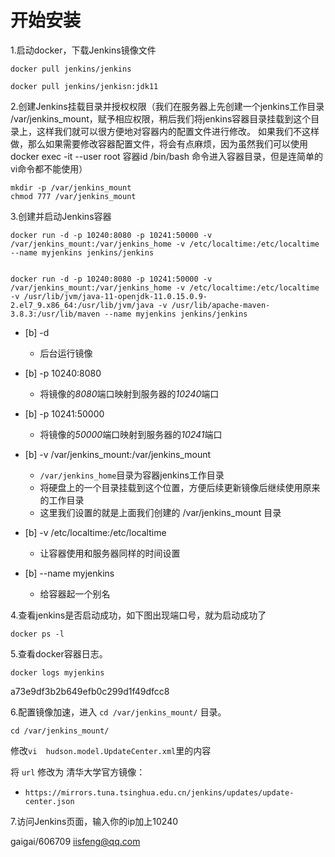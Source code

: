 # 开始安装

1.启动docker，下载Jenkins镜像文件
```shell
docker pull jenkins/jenkins

docker pull jenkins/jenkisn:jdk11
```

2.创建Jenkins挂载目录并授权权限（我们在服务器上先创建一个jenkins工作目录 /var/jenkins_mount，赋予相应权限，稍后我们将jenkins容器目录挂载到这个目录上，这样我们就可以很方便地对容器内的配置文件进行修改。 如果我们不这样做，那么如果需要修改容器配置文件，将会有点麻烦，因为虽然我们可以使用docker exec -it --user root 容器id /bin/bash 命令进入容器目录，但是连简单的 vi命令都不能使用）
```shell
mkdir -p /var/jenkins_mount
chmod 777 /var/jenkins_mount
```

3.创建并启动Jenkins容器
```shell
docker run -d -p 10240:8080 -p 10241:50000 -v /var/jenkins_mount:/var/jenkins_home -v /etc/localtime:/etc/localtime --name myjenkins jenkins/jenkins


docker run -d -p 10240:8080 -p 10241:50000 -v /var/jenkins_mount:/var/jenkins_home -v /etc/localtime:/etc/localtime  -v /usr/lib/jvm/java-11-openjdk-11.0.15.0.9-2.el7_9.x86_64:/usr/lib/jvm/java -v /usr/lib/apache-maven-3.8.3:/usr/lib/maven --name myjenkins jenkins/jenkins
```
- [b] -d 
  - 后台运行镜像

- [b] -p 10240:8080 
  - 将镜像的*8080*端口映射到服务器的*10240*端口

- [b] -p 10241:50000 
  - 将镜像的*50000*端口映射到服务器的*10241*端口

- [b] -v /var/jenkins_mount:/var/jenkins_mount 
  - `/var/jenkins_home`目录为容器jenkins工作目录
  - 将硬盘上的一个目录挂载到这个位置，方便后续更新镜像后继续使用原来的工作目录
  - 这里我们设置的就是上面我们创建的 /var/jenkins_mount 目录

- [b] -v /etc/localtime:/etc/localtime
  - 让容器使用和服务器同样的时间设置

- [b] --name myjenkins 
  - 给容器起一个别名

4.查看jenkins是否启动成功，如下图出现端口号，就为启动成功了
```shell
docker ps -l
```
5.查看docker容器日志。
```shell
docker logs myjenkins
```
a73e9df3b2b649efb0c299d1f49dfcc8

6.配置镜像加速，进入 `cd /var/jenkins_mount/` 目录。
```
cd /var/jenkins_mount/
```

修改`vi  hudson.model.UpdateCenter.xml`里的内容

将 `url` 修改为 清华大学官方镜像：
- `https://mirrors.tuna.tsinghua.edu.cn/jenkins/updates/update-center.json`

7.访问Jenkins页面，输入你的ip加上10240


gaigai/606709   iisfeng@qq.com 